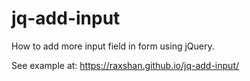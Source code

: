 # jq-add-input
How to add more input field in form using jQuery.


See example at: https://raxshan.github.io/jq-add-input/

